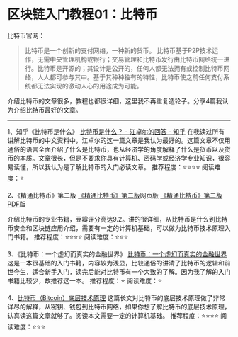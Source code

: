 # 区块链入门教程01：比特币

比特币官网：
>比特币是一个创新的支付网络，一种新的货币。
>比特币基于P2P技术运作，无需中央管理机构或银行；交易管理和比特币发行由比特币网络统一进行。比特币是开源的；其设计是公开的，任何人都无法拥有或控制比特币网络，人人都可参与其中。基于其种种独有的特性，比特币使之前任何支付系统都无法实现的激动人心的用途成为可能。

介绍比特币的文章很多，教程也都很详细，这里我不再重复造轮子。分享4篇我认为介绍比特币最好的文章。

---

1、知乎《比特币是什么》
[比特币是什么？ - 江卓尔的回答 - 知乎](https://www.zhihu.com/question/22076666/answer/69638270)
在我读过所有讲解比特币的中文资料中，江卓尔的这一篇文章是我认为最好的。这篇文章不仅用通俗的语言全面介绍了什么是比特币，也从经济学的角度解释了什么是货币以及货币的本质。文章很长，但是不要求你具有计算机、密码学或经济学专业知识，很容易读懂，所以我认为是了解比特币的入门必读文章。
推荐程度：⭐⭐⭐⭐
阅读难度：⭐

2、《精通比特币》第二版
[《精通比特币》第二版](https://github.com/inoutcode/bitcoin_book_2nd)网页版
[《精通比特币》第二版 PDF版](https://files.icdat.top/Books/%E7%B2%BE%E9%80%9A%E6%AF%94%E7%89%B9%E5%B8%81%28%E7%AC%AC%E4%BA%8C%E7%89%88%29.pdf)  

介绍比特币的专业书籍，豆瓣评分高达9.2。讲的很详细，从比特币是什么到比特币安全和区块链应用介绍，需要有一定的计算机基础，可以做为比特币技术原理入门书籍。
推荐程度：⭐⭐⭐⭐
阅读难度：⭐⭐⭐

3、《比特币：一个虚幻而真实的金融世界》
[比特币：一个虚幻而真实的金融世界](https://www.8btc.com/books/1/bitcoin/_book/)
这是一本很基础的入门书籍，内容较为浅显，比较通俗的讲清了比特币的逻辑和前世今生，适合新手入门，读完后能对比特币有一个大致的了解。因为我了解的入门书籍比较少，故推荐这一本。
推荐程度：⭐
阅读难度：⭐

4、[比特币（Bitcoin）底层技术原理](https://www.cnblogs.com/LittleHann/p/16885642.html)
这篇长文对比特币的底层技术原理做了非常详尽的解释，从密钥、钱包到比特币网络，如果你想了解比特币的底层技术原理，认真读这篇文章就够了。阅读本文需要一定的计算机基础。
推荐程度：⭐⭐⭐⭐
阅读难度：⭐⭐⭐

